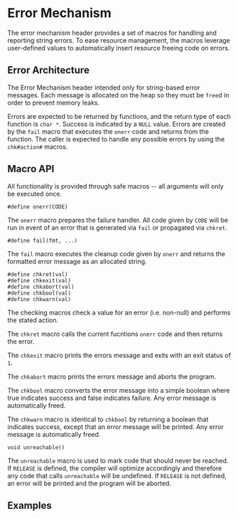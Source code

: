 Error Mechanism
===============

The error mechanism header provides a set of macros for handling and reporting
string errors. To ease resource management, the macros leverage user-defined
values to automatically insert resource freeing code on errors.


## Error Architecture

The Error Mechanism header intended only for string-based error messages. Each
message is allocated on the heap so they must be `free`d in order to prevent
memory leaks.

Errors are expected to be returned by functions, and the return type of each
function is `char *`. Success is indicated by a `NULL` value. Errors are
created by the `fail` macro that executes the `onerr` code and returns from
the function. The caller is expected to handle any possible errors by using
the `chk#action#` macros.


## Macro API

All functionality is provided through safe macros -- all arguments will only
be executed once.

    #define onerr(CODE)

The `onerr` macro prepares the failure handler. All code given by `CODE` will
be run in event of an error that is generated via `fail` or propagated via
`chkret`.

    #define fail(fmt, ...)

The `fail` macro executes the cleanup code given by `onerr` and returns the
formatted error message as an allocated string.

    #define chkret(val)
    #define chkexit(val)
    #define chkabort(val)
    #define chkbool(val)
    #define chkwarn(val)

The checking macros check a value for an error (i.e. non-null) and performs
the stated action.

The `chkret` macro calls the current fucntions `onerr` code and then returns
the error.

The `chkexit` macro prints the errors message and exits with an exit status of
`1`.

The `chkabort` macro prints the errors message and aborts the program.

The `chkbool` macro converts the error message into a simple boolean where
true indicates success and false indicates failure. Any error message is
automatically freed.

The `chkwarn` macro is identical to `chkbool` by returning a boolean that
indicates success, except that an error message will be printed. Any error
message is automatically freed.

    void unreachable()

The `unreachable` macro is used to mark code that should never be reached. If
`RELEASE` is defined, the compiler will optimize accordingly and therefore any
code that calls `unreachable` will be undefined. If `RELEASE` is not defined,
an error will be printed and the program will be aborted.


## Examples

